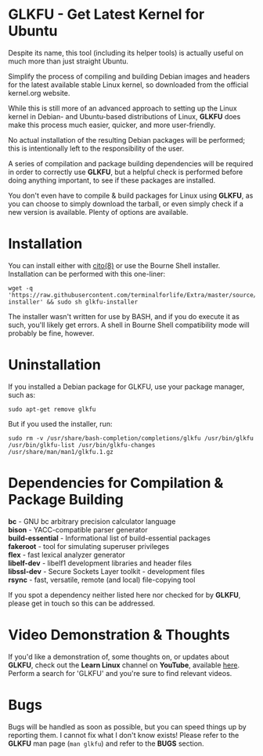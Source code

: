 # GLKFU - Get Latest Kernel for Ubuntu

Despite its name, this tool (including its helper tools) is actually useful on much more than just straight Ubuntu.

Simplify the process of compiling and building Debian images and headers for the latest available stable Linux kernel, so downloaded from the official kernel.org website.

While this is still more of an advanced approach to setting up the Linux kernel in Debian- and Ubuntu-based distributions of Linux, **GLKFU** does make this process much easier, quicker, and more user-friendly.

No actual installation of the resulting Debian packages will be performed; this is intentionally left to the responsibility of the user.

A series of compilation and package building dependencies will be required in order to correctly use **GLKFU**, but a helpful check is performed before doing anything important, to see if these packages are installed.

You don't even have to compile & build packages for Linux using **GLKFU**, as you can choose to simply download the tarball, or even simply check if a new version is available. Plenty of options are available.

# Installation

You can install either with [cito(8)](https://github.com/terminalforlife/Extra/tree/master/source/cito) or use the Bourne Shell installer. Installation can be performed with this one-liner:

```
wget -q 'https://raw.githubusercontent.com/terminalforlife/Extra/master/source/glkfu/glkfu-installer' && sudo sh glkfu-installer
```

The installer wasn't written for use by BASH, and if you do execute it as such, you'll likely get errors. A shell in Bourne Shell compatibility mode will probably be fine, however.

# Uninstallation

If you installed a Debian package for GLKFU, use your package manager, such as:

```
sudo apt-get remove glkfu
```

But if you used the installer, run:

```
sudo rm -v /usr/share/bash-completion/completions/glkfu /usr/bin/glkfu /usr/bin/glkfu-list /usr/bin/glkfu-changes /usr/share/man/man1/glkfu.1.gz
```

# Dependencies for Compilation & Package Building

**bc** - GNU bc arbitrary precision calculator language\
**bison** - YACC-compatible parser generator\
**build-essential** - Informational list of build-essential packages\
**fakeroot** - tool for simulating superuser privileges\
**flex** - fast lexical analyzer generator\
**libelf-dev** - libelf1 development libraries and header files\
**libssl-dev** - Secure Sockets Layer toolkit - development files\
**rsync** - fast, versatile, remote (and local) file-copying tool

If you spot a dependency neither listed here nor checked for by **GLKFU**, please get in touch so this can be addressed.

# Video Demonstration & Thoughts

If you'd like a demonstration of, some thoughts on, or updates about **GLKFU**, check out the **Learn Linux** channel on **YouTube**, available [here](https://www.youtube.com/c/learnlinux). Perform a search for 'GLKFU' and you're sure to find relevant videos.

# Bugs

Bugs will be handled as soon as possible, but you can speed things up by reporting them. I cannot fix what I don't know exists! Please refer to the **GLKFU** man page (`man glkfu`) and refer to the **BUGS** section.
